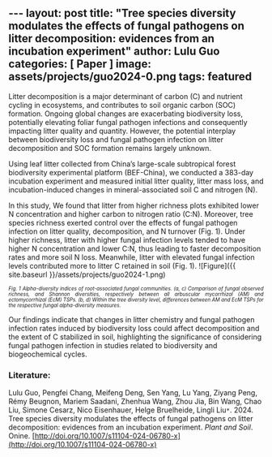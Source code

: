 ﻿﻿---
layout: post
title:  "Tree species diversity modulates the effects of fungal pathogens on litter decomposition: evidences from an incubation experiment"
author: Lulu Guo
categories: [ Paper ]
image: assets/projects/guo2024-0.png
tags: featured
---
Litter decomposition is a major determinant of carbon (C) and nutrient cycling in ecosystems, and contributes to soil organic carbon (SOC) formation. Ongoing global changes are exacerbating biodiversity loss, potentially elevating foliar fungal pathogen infections and consequently impacting litter quality and quantity. However, the potential interplay between biodiversity loss and fungal pathogen infection on litter decomposition and SOC formation remains largely unknown. 

Using leaf litter collected from China’s large-scale subtropical forest biodiversity experimental platform (BEF-China), we conducted a 383-day incubation experiment and measured initial litter quality, litter mass loss, and incubation-induced changes in mineral-associated soil C and nitrogen (N). 

In this study, We found that litter from higher richness plots exhibited lower N concentration and higher carbon to nitrogen ratio (C:N). Moreover, tree species richness exerted control over the effects of fungal pathogen infection on litter quality, decomposition, and N turnover (Fig. 1). Under higher richness, litter with higher fungal infection levels tended to have higher N concentration and lower C:N, thus leading to faster decomposition rates and more soil N loss. Meanwhile, litter with elevated fungal infection levels contributed more to litter C retained in soil (Fig. 1). 
![Figure]({{ site.baseurl }}/assets/projects/guo2024-1.png)
<p style='text-align: justify;' ><span style="font-style: italic; font-size:70%">Fig. 1 Alpha-diversity indices of root-associated fungal communities. (a, c) Comparison of fungal observed richness, and Shannon diversities, respectively between all arbuscular mycorrhizal (AM) and ectomycorrhizal (EcM) TSPs. (b, d) Within the tree diversity level, differences between AM and EcM TSPs for the respective fungal alpha-diversity measures. 
</span></p>
Our findings indicate that changes in litter chemistry and fungal pathogen infection rates induced by biodiversity loss could affect decomposition and the extent of C stabilized in soil, highlighting the significance of considering fungal pathogen infection in studies related to biodiversity and biogeochemical cycles.

### Literature:
Lulu Guo, Pengfei Chang, Meifeng Deng, Sen Yang, Lu Yang, Ziyang Peng, Rémy Beugnon, Mariem Saadani, Zhenhua Wang, Zhou Jia, Bin Wang, Chao Liu, Simone Cesarz, Nico Eisenhauer, Helge Bruelheide, Lingli Liu<code>&ast;</code>. 2024. Tree species diversity modulates the effects of fungal pathogens on litter decomposition: evidences from an incubation experiment. *Plant and Soil*. Onine. [http://doi.org/10.1007/s11104-024-06780-x](http://doi.org/10.1007/s11104-024-06780-x)